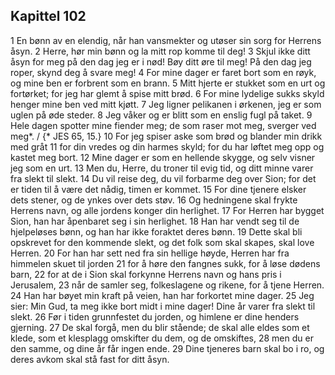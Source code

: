 ## Kapittel 102

1 En bønn av en elendig, når han vansmekter og utøser sin sorg for Herrens åsyn.
2 Herre, hør min bønn og la mitt rop komme til deg!
3 Skjul ikke ditt åsyn for meg på den dag jeg er i nød! Bøy ditt øre til meg! På den dag jeg roper, skynd deg å svare meg!
4 For mine dager er faret bort som en røyk, og mine ben er forbrent som en brann.
5 Mitt hjerte er stukket som en urt og fortørket; for jeg har glemt å spise mitt brød.
6 For mine lydelige sukks skyld henger mine ben ved mitt kjøtt.
7 Jeg ligner pelikanen i ørkenen, jeg er som uglen på øde steder.
8 Jeg våker og er blitt som en enslig fugl på taket.
9 Hele dagen spotter mine fiender meg; de som raser mot meg, sverger ved meg*. / {* JES 65, 15.}
10 For jeg spiser aske som brød og blander min drikk med gråt
11 for din vredes og din harmes skyld; for du har løftet meg opp og kastet meg bort.
12 Mine dager er som en hellende skygge, og selv visner jeg som en urt.
13 Men du, Herre, du troner til evig tid, og ditt minne varer fra slekt til slekt.
14 Du vil reise deg, du vil forbarme deg over Sion; for det er tiden til å være det nådig, timen er kommet.
15 For dine tjenere elsker dets stener, og de ynkes over dets støv.
16 Og hedningene skal frykte Herrens navn, og alle jordens konger din herlighet.
17 For Herren har bygget Sion, han har åpenbaret seg i sin herlighet.
18 Han har vendt seg til de hjelpeløses bønn, og han har ikke foraktet deres bønn.
19 Dette skal bli opskrevet for den kommende slekt, og det folk som skal skapes, skal love Herren.
20 For han har sett ned fra sin hellige høyde, Herren har fra himmelen skuet til jorden
21 for å høre den fangnes sukk, for å løse dødens barn,
22 for at de i Sion skal forkynne Herrens navn og hans pris i Jerusalem,
23 når de samler seg, folkeslagene og rikene, for å tjene Herren.
24 Han har bøyet min kraft på veien, han har forkortet mine dager.
25 Jeg sier: Min Gud, ta meg ikke bort midt i mine dager! Dine år varer fra slekt til slekt.
26 Før i tiden grunnfestet du jorden, og himlene er dine henders gjerning.
27 De skal forgå, men du blir stående; de skal alle eldes som et klede, som et klesplagg omskifter du dem, og de omskiftes,
28 men du er den samme, og dine år får ingen ende.
29 Dine tjeneres barn skal bo i ro, og deres avkom skal stå fast for ditt åsyn.

